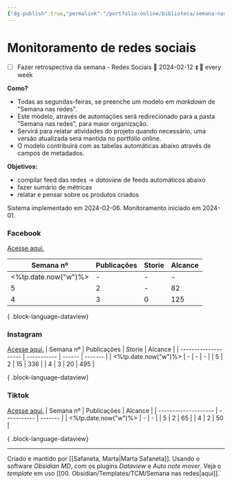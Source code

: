 ```yaml
---
{"dg-publish":true,"permalink":"/portfolio-online/biblioteca/semana-nas-redes/semana-nas-redes-painel/","tags":["💼/🧮"],"created":"2024-02-14T12:36:18.244-03:00","updated":"2024-02-06T16:20:49.427-03:00"}
---
```



# Monitoramento de redes sociais

 - [ ] Fazer retrospectiva da semana - Redes Sociais 📅 2024-02-12 ⏫ 🔁 every week

**Como?**
- Todas as segundas-feiras, se preenche um modelo em *markdown* de "Semana nas redes".
- Este modelo, através de automações será redirecionado para a pasta "Semana nas redes", para maior organização.
- Servirá para relatar atividades do projeto quando necessário, uma versão atualizada será mantida no portfólio online.
- O modelo contribuirá com as tabelas automáticas abaixo através de campos de metadados.

**Objetivos:**
- compilar feed das redes → *dataview* de feeds automáticos abaixo
- fazer sumário de métricas
- relatar e pensar sobre os produtos criados

Sistema implementado em 2024-02-06. Monitoramento iniciado em 2024-01.

### Facebook

[Acesse aqui.](https://www.facebook.com/rededemuseusdaufmg)

| Semana nº            | Publicações | Storie | Alcance |
| -------------------- | ----------- | ------ | ------- |
| <%tp.date.now("w")%> | \-          | \-     | \-      |
| 5                    | 2           | \-     | 82      |
| 4                    | 3           | 0      | 125     |

{ .block-language-dataview}

### Instagram

[Acesse aqui.](https://www.instagram.com/rededemuseusufmg/)
| Semana nº            | Publicações | Storie | Alcance |
| -------------------- | ----------- | ------ | ------- |
| <%tp.date.now("w")%> | \-          | \-     | \-      |
| 5                    | 2           | 15     | 336     |
| 4                    | 3           | 20     | 495     |

{ .block-language-dataview}

### Tiktok

[Acesse aqui.](https://www.tiktok.com/@redemuseusufmg)
| Semana nº            | Publicações | Alcance |
| -------------------- | ----------- | ------- |
| <%tp.date.now("w")%> | \-          | \-      |
| 5                    | 2           | 65      |
| 4                    | 2           | 50      |

{ .block-language-dataview}

***
Criado e mantido por [[Safaneta, Marta\|Marta Safaneta]]. Usando o software *Obsidian MD*, com os plugins *Dataview* e *Auto note mover*. Veja o *template* em uso [[00. Obsidian/Templates/TCM/Semana nas redes\|aqui]].
